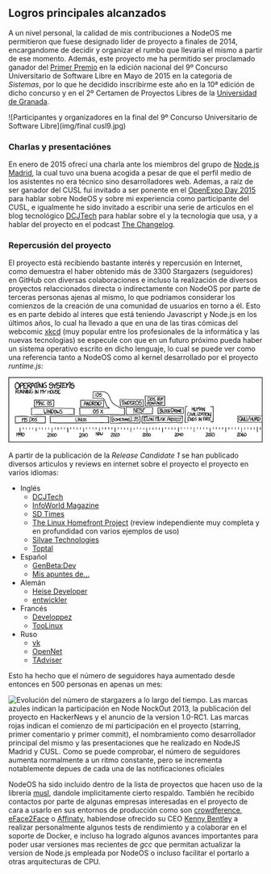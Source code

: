 ## Logros principales alcanzados

A un nivel personal, la calidad de mis contribuciones a NodeOS me permitieron
que fuese designado lider de proyecto a finales de 2014, encargandome de
decidir y organizar el rumbo que llevaria el mismo a partir de ese momento.
Además, este proyecto me ha permitido ser proclamado ganador del
[Primer Premio](http://www.concursosoftwarelibre.org/1415/node/34.html) en la
edición nacional del 9º Concurso Universitario de Software Libre en Mayo de 2015
en la categoria de *Sistemas*, por lo que he decidido inscribirme este año en la
10ª edición de dicho concurso y en el 2º Certamen de Proyectos Libres de la
[Universidad de Granada](http://osl.ugr.es/bases-de-los-premios-a-proyectos-libres-de-la-ugr).

![Participantes y organizadores en la final del 9º Concurso Universitario de Software Libre](img/final cusl9.jpg)

### Charlas y presentaciónes

En enero de 2015 ofrecí una charla ante los miembros del grupo de
[Node.js Madrid](http://www.meetup.com/es/Node-js-Madrid/events/219754655), la
cual tuvo una buena acogida a pesar de que el perfil medio de los asistentes no
era técnico sino desarrolladores web. Ademas, a raíz de ser ganador del CUSL fui
invitado a ser ponente en el
[OpenExpo Day 2015](http://www.openexpo.es/openexpo-day-2015) para hablar sobre
NodeOS y sobre mi experiencia como participante del CUSL, e igualmente he sido
invitado a escribir una serie de articulos en el blog tecnológico
[DCJTech](http://dcjtech.info) para hablar sobre el y la tecnología que usa, y
a hablar del proyecto en el podcast [The Changelog](https://changelog.com).

### Repercusión del proyecto

El proyecto está recibiendo bastante interés y repercusión en Internet, como
demuestra el haber obtenido más de 3300 Stargazers (seguidores) en GitHub con
diversas colaboraciones e incluso la realización de diversos proyectos
relaccionados directa o indirectamente con NodeOS por parte de terceras personas
ajenas al mismo, lo que podriamos considerar los comienzos de la creación de una
comunidad de usuarios en torno a él. Esto es en parte debido al interes que está
teniendo Javascript y Node.js en los últimos años, lo cual ha llevado a que en
una de las tiras cómicas del webcomic [xkcd](https://xkcd.com) (muy popular
entre los profesionales de la informática y las nuevas tecnologias) se especule
con que en un futuro próximo pueda haber un sistema operativo escrito en dicho
lenguaje, lo cual se puede ver como una referencia tanto a NodeOS como al kernel
desarrollado por el proyecto *runtime.js*:

[![Tira cómica de xkcd en la cual se muestran los distintos sistemas operativos que ha usado el autor de forma personal y los que cree que puede llegar a usar en el futuro, haciendo referencia a que sobre 2018 empezaría a usar uno basado en Javascript](img/operating_systems.png)](https://xkcd.com/1508)

A partir de la publicación de la *Release Candidate 1* se han publicado diversos
articulos y reviews en internet sobre el proyecto el proyecto en varios idiomas:

* Inglés
  * [DCJTech](http://dcjtech.info/topic/nodeos-1-0-rc1-press-note)
  * [InfoWorld Magazine](http://www.infoworld.com/article/3006978/javascript/move-over-linux-javascript-powered-nodeos-10-approaches.html)
  * [SD Times](http://sdtimes.com/nodeos-nears-1-0-in-its-quest-for-a-100-javascript-os)
  * [The Linux Homefront Project](http://tlhp.ml/node-os-review) (review
    independiente muy completa y en profundidad con varios ejemplos de uso)
  * [Silvae Technologies](http://silvaetechnologies.eu/blg/127/nodeos-1-0-to-base-entirely-on-javascipt-and-make-developer%E2%80%99s-life-easier)
  * [Toptal](http://www.toptal.com/nodejs/nodeos-the-javascript-based-operating-system)
* Español
  * [GenBeta:Dev](http://www.genbetadev.com/actualidad/minecraft-virus-historicos-c-nomadas-drupal-8-pull-request-49)
  * [Mis apuntes de...](http://misapuntesde.com/post.php?id=644)
* Alemán
  * [Heise Developer](http://www.heise.de/developer/meldung/NodeOS-Das-Linux-fuer-und-mit-Node-js-3013784.html)
  * [entwickler](https://entwickler.de/online/javascript/nodeos-1.0-rc1-192086.html)
* Francés
  * [Developpez](http://www.developpez.com/actu/92986/NodeOS-l-OS-leger-base-sur-le-noyau-Linux-Node-js-et-le-gestionnaire-de-paquets-npm-approche-sa-premiere-version-majeure)
  * [TooLinux](http://www.toolinux.com/NodeOS-1-0-presque-denoue)
* Ruso
  * [vk](http://vk.com/ubuntulinux?w=wall-33241_432911%2Fcd8fbdf2641e4e68b8)
  * [OpenNet](http://www.opennet.ru/opennews/art.shtml?num=43386)
  * [TAdviser](http://www.tadviser.ru/index.php/Продукт:NodeOS)

Esto ha hecho que el número de seguidores haya aumentado desde entonces en 500
personas en apenas un mes:

![Evolución del número de stargazers a lo largo del tiempo. Las marcas azules indican la participación en Node NockOut 2013, la publicación del proyecto en HackerNews y el anuncio de la version 1.0-RC1. Las marcas rojas indican el comienzo de mi participación en el proyecto (starring, primer comentario y primer commit), el nombramiento como desarrollador principal del mismo y las presentaciones que he realizado en NodeJS Madrid y CUSL. Como se puede comprobar, el número de seguidores aumenta normalmente a un ritmo constante, pero se incrementa notablemente depues de cada una de las notificaciones oficiales](img/stargazers.png)

NodeOS ha sido incluido dentro de la lista de proyectos que hacen uso de la
libreria [musl](http://wiki.musl-libc.org/wiki/Projects_using_musl), dandole
implicitamente cierto respaldo. También he recibido contactos por parte de
algunas empresas interesadas en el proyecto de cara a usarlo en sus entornos
de producción como son [crowdference](https://crowdference.org),
[eFace2Face](https://eface2face.com) o [Affinaty](http://www.affinaty.com),
habiendose ofrecido su CEO [Kenny Bentley](https://github.com/heavyk) a
realizar personalmente algunos tests de rendimiento y a colaborar en el soporte
de Docker, e incluso ha logrado algunos avances importantes para poder usar
versiones mas recientes de *gcc* que permitan actualizar la version de Node.js
empleada por NodeOS o incluso facilitar el portarlo a otras arquitecturas de CPU.
